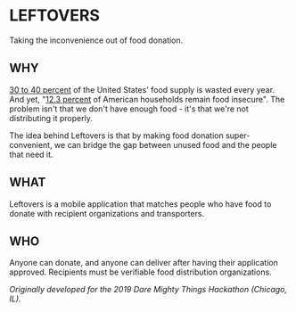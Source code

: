 # LEFTOVERS
Taking the inconvenience out of food donation.

## WHY
[30 to 40 percent](https://www.rts.com/resources/guides/food-waste-america/#:~:text=Here's%20some%20%E2%80%9Cfood%E2%80%9D%20for%20thought,tons%20of%20food%20every%20year.&text=That's%2080%20billion%20pounds%20of,of%20the%20US%20food%20supply.) of the United States' food supply is wasted every year. And yet, "[12.3 percent](https://www.feedingamerica.org/about-us/press-room/new-data) of American households remain food insecure". The problem isn't that we don't have enough food - it's that we're not distributing it properly.

The idea behind Leftovers is that by making food donation super-convenient, we can bridge the gap between unused food and the people that need it.

## WHAT
Leftovers is a mobile application that matches people who have food to donate with recipient organizations and transporters.

## WHO
Anyone can donate, and anyone can deliver after having their application approved. Recipients must be verifiable food distribution organizations.

*Originally developed for the 2019 Dare Mighty Things Hackathon (Chicago, IL).*
